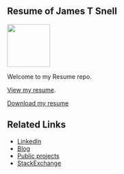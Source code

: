 <head><base target="_blank"></head>

<h2>Resume of James T Snell</h2>
<img src="https://s3.amazonaws.com/static-dawning-ca/JamesSnellPhoto2017.png" width="100px"/>
<p>
Welcome to my Resume repo. 

<a href="https://github.com/docdawning/resume/raw/master/JamesSnell-Resume.pdf">View my resume</a>.

<a href="https://github.com/docdawning/resume/raw/master/JamesSnell-Resume.pdf">Download my resume</a>
</p>

<h2>Related Links</h2>
<UL>
<LI><a href="https://www.linkedin.com/in/jamestsnell/">LinkedIn</a></LI>
<LI><a href="https://dawning.ca">Blog</a></LI>
<LI><a href="https://hackaday.io/projects/hacker/37449">Public projects</a></LI>
<LI><a href="https://stackexchange.com/users/49288/doc?tab=accounts">StackExchange</a></LI>
</UL>

